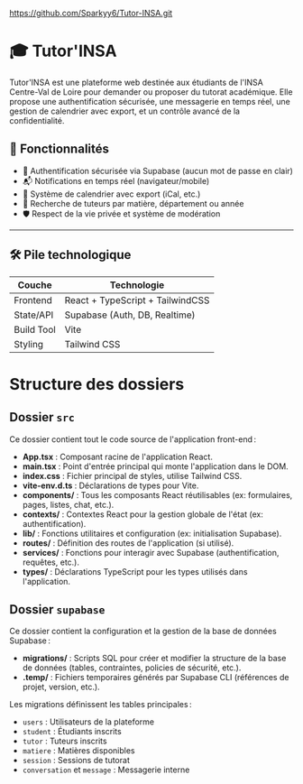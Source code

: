 https://github.com/Sparkyy6/Tutor-INSA.git

# 🎓 Tutor'INSA

Tutor'INSA est une plateforme web destinée aux étudiants de l'INSA Centre-Val de Loire pour demander ou proposer du tutorat académique. Elle propose une authentification sécurisée, une messagerie en temps réel, une gestion de calendrier avec export, et un contrôle avancé de la confidentialité.

## 🚀 Fonctionnalités

- 🔐 Authentification sécurisée via Supabase (aucun mot de passe en clair)
- 📬 Notifications en temps réel (navigateur/mobile)
- 📆 Système de calendrier avec export (iCal, etc.)
- 🔎 Recherche de tuteurs par matière, département ou année
- 🛡️ Respect de la vie privée et système de modération

---

## 🛠 Pile technologique

| Couche           | Technologie                            |
|------------------|----------------------------------------|
| Frontend         | React + TypeScript + TailwindCSS       |
| State/API        | Supabase (Auth, DB, Realtime)          |
| Build Tool       | Vite                                   |
| Styling          | Tailwind CSS                           |

# Structure des dossiers

## Dossier `src`

Ce dossier contient tout le code source de l'application front-end :

- **App.tsx** : Composant racine de l'application React.
- **main.tsx** : Point d'entrée principal qui monte l'application dans le DOM.
- **index.css** : Fichier principal de styles, utilise Tailwind CSS.
- **vite-env.d.ts** : Déclarations de types pour Vite.
- **components/** : Tous les composants React réutilisables (ex: formulaires, pages, listes, chat, etc.).
- **contexts/** : Contextes React pour la gestion globale de l'état (ex: authentification).
- **lib/** : Fonctions utilitaires et configuration (ex: initialisation Supabase).
- **routes/** : Définition des routes de l'application (si utilisé).
- **services/** : Fonctions pour interagir avec Supabase (authentification, requêtes, etc.).
- **types/** : Déclarations TypeScript pour les types utilisés dans l'application.

## Dossier `supabase`

Ce dossier contient la configuration et la gestion de la base de données Supabase :

- **migrations/** : Scripts SQL pour créer et modifier la structure de la base de données (tables, contraintes, policies de sécurité, etc.).
- **.temp/** : Fichiers temporaires générés par Supabase CLI (références de projet, version, etc.).

Les migrations définissent les tables principales :  
- `users` : Utilisateurs de la plateforme  
- `student` : Étudiants inscrits  
- `tutor` : Tuteurs inscrits  
- `matiere` : Matières disponibles  
- `session` : Sessions de tutorat  
- `conversation` et `message` : Messagerie interne


